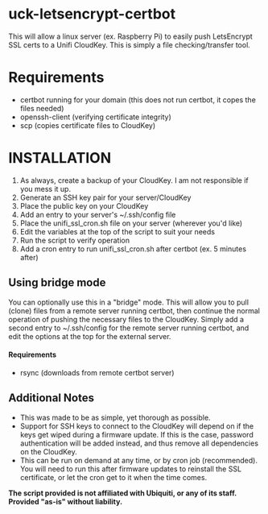 # uck-letsencrypt-certbot
This will allow a linux server (ex. Raspberry Pi) to easily push LetsEncrypt SSL certs to a Unifi CloudKey.
This is simply a file checking/transfer tool.

# Requirements
* certbot running for your domain (this does not run certbot, it copes the files needed)
* openssh-client (verifying certificate integrity)
* scp (copies certificate files to CloudKey)

# INSTALLATION
1. As always, create a backup of your CloudKey. I am not responsible if you mess it up.
1. Generate an SSH key pair for your server/CloudKey
1. Place the public key on your CloudKey
1. Add an entry to your server's ~/.ssh/config file
1. Place the unifi_ssl_cron.sh file on your server (wherever you'd like)
1. Edit the variables at the top of the script to suit your needs
1. Run the script to verify operation
1. Add a cron entry to run unifi_ssl_cron.sh after certbot (ex. 5 minutes after)

## Using bridge mode
You can optionally use this in a "bridge" mode. This will allow you to pull (clone) files from a remote server running certbot, then continue the normal operation of pushing the necessary files to the CloudKey. Simply add a second entry to ~/.ssh/config for the remote server running certbot, and edit the options at the top for the external server.
#### Requirements
* rsync (downloads from remote certbot server)

## Additional Notes
* This was made to be as simple, yet thorough as possible.
* Support for SSH keys to connect to the CloudKey will depend on if the keys get wiped during a firmware update. If this is the case, password authentication will be added instead, and thus remove all dependencies on the CloudKey.
* This can be run on demand at any time, or by cron job (recommended). You will need to run this after firmware updates to reinstall the SSL certificate, or let the cron get to it when the time comes.

**The script provided is not affiliated with Ubiquiti, or any of its staff. Provided "as-is" without liability.**
